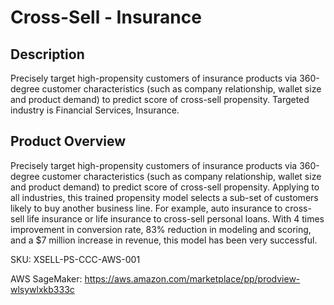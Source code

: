 # Cross-Sell - Insurance

## Description
Precisely target high-propensity customers of insurance products via 360-degree customer characteristics (such as company relationship, wallet size and product demand) to predict score of cross-sell propensity. Targeted industry is Financial Services, Insurance.

## Product Overview
Precisely target high-propensity customers of insurance products via 360-degree customer characteristics (such as company relationship, wallet size and product demand) to predict score of cross-sell propensity. Applying to all industries, this trained propensity model selects a sub-set of customers likely to buy another business line. For example, auto insurance to cross-sell life insurance or life insurance to cross-sell personal loans. With 4 times improvement in conversion rate, 83% reduction in modeling and scoring, and a $7 million increase in revenue, this model has been very successful.

SKU: XSELL-PS-CCC-AWS-001

AWS SageMaker: https://aws.amazon.com/marketplace/pp/prodview-wlsywlxkb333c 
